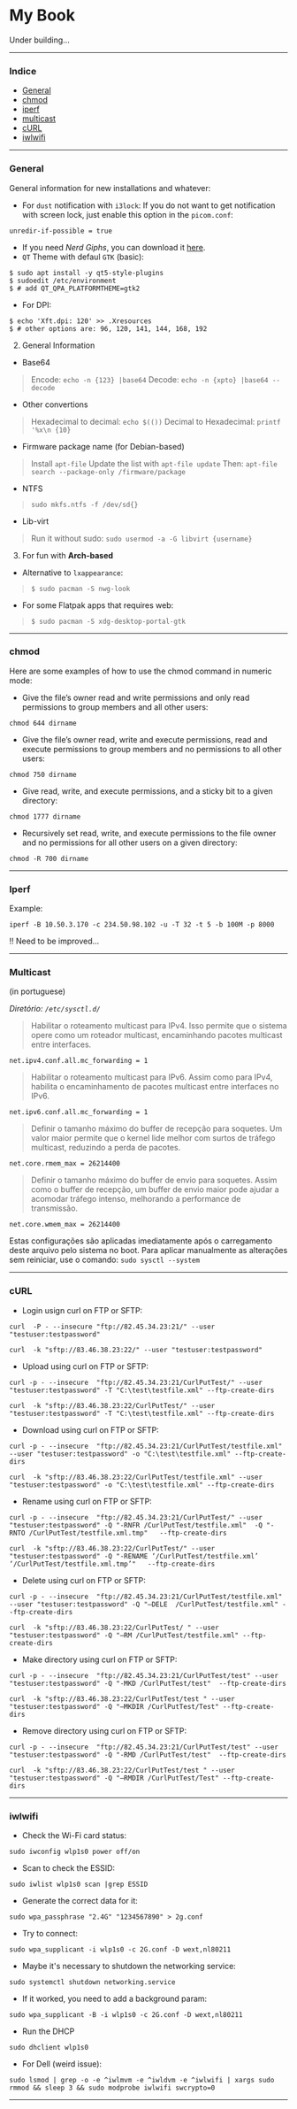 # My Book

Under building...

---

### Indice

- [General](#General)
- [chmod](#chmod)
- [iperf](#iperf)
- [multicast](#Multicast)
- [cURL](#cURL)
- [iwlwifi](#iwlwifi)

---
### General
General information for new installations and whatever:

- For `dust` notification with `i3lock`:
If you do not want to get notification with screen lock, just enable this option in the `picom.conf`:
```
unredir-if-possible = true
```

- If you need _Nerd Giphs_, you can download it [here](https://github.com/ryanoasis/nerd-fonts/releases/download/v3.2.1/NerdFontsSymbolsOnly.zip).
- `QT` Theme with defaul `GTK` (basic):
```
$ sudo apt install -y qt5-style-plugins
$ sudoedit /etc/environment
$ # add QT_QPA_PLATFORMTHEME=gtk2
```
- For DPI:
```
$ echo 'Xft.dpi: 120' >> .Xresources
$ # other options are: 96, 120, 141, 144, 168, 192
```
2. General Information

- Base64
> Encode: `echo -n {123} |base64`
> Decode: `echo -n {xpto} |base64 --decode`

- Other convertions
> Hexadecimal to decimal: `echo $(())`
> Decimal to Hexadecimal: `printf '%x\n {10}`

- Firmware package name (for Debian-based)
> Install `apt-file`
> Update the list with `apt-file update`
> Then: `apt-file search --package-only /firmware/package`

- NTFS
> `sudo mkfs.ntfs -f /dev/sd{}`

- Lib-virt
> Run it without sudo: `sudo usermod -a -G libvirt {username}`

3. For fun with **Arch-based**

- Alternative to `lxappearance`:
> `$ sudo pacman -S nwg-look`

- For some Flatpak apps that requires web:
> `$ sudo pacman -S xdg-desktop-portal-gtk`

---
### chmod

Here are some examples of how to use the chmod command in numeric mode:

- Give the file’s owner read and write permissions and only read permissions to group members and all other users:
```
chmod 644 dirname
```

- Give the file’s owner read, write and execute permissions, read and execute permissions to group members and no permissions to all other users:
```
chmod 750 dirname
```

- Give read, write, and execute permissions, and a sticky bit to a given directory:
```
chmod 1777 dirname
```

- Recursively set read, write, and execute permissions to the file owner and no permissions for all other users on a given directory:
```
chmod -R 700 dirname
```

---
### Iperf

Example:
```
iperf -B 10.50.3.170 -c 234.50.98.102 -u -T 32 -t 5 -b 100M -p 8000
```

!! Need to be improved...

---
### Multicast
(in portuguese)

_Diretório: `/etc/sysctl.d/`_

> Habilitar o roteamento multicast para IPv4.
Isso permite que o sistema opere como um roteador multicast, encaminhando pacotes multicast entre interfaces.
```
net.ipv4.conf.all.mc_forwarding = 1
```

> Habilitar o roteamento multicast para IPv6.
Assim como para IPv4, habilita o encaminhamento de pacotes multicast entre interfaces no IPv6.
```
net.ipv6.conf.all.mc_forwarding = 1
```

> Definir o tamanho máximo do buffer de recepção para soquetes.
Um valor maior permite que o kernel lide melhor com surtos de tráfego multicast, reduzindo a perda de pacotes.
```
net.core.rmem_max = 26214400
```

> Definir o tamanho máximo do buffer de envio para soquetes.
Assim como o buffer de recepção, um buffer de envio maior pode ajudar a acomodar tráfego intenso, melhorando a performance de transmissão.
```
net.core.wmem_max = 26214400
```

Estas configurações são aplicadas imediatamente após o carregamento deste arquivo pelo sistema no boot.
Para aplicar manualmente as alterações sem reiniciar, use o comando: `sudo sysctl --system`

---
### cURL
- Login usign curl on FTP or SFTP:
```
curl  -P - --insecure "ftp://82.45.34.23:21/" --user "testuser:testpassword"

curl  -k "sftp://83.46.38.23:22/" --user "testuser:testpassword"
```

- Upload using curl on FTP or SFTP:
```
curl -p - --insecure  "ftp://82.45.34.23:21/CurlPutTest/" --user "testuser:testpassword" -T "C:\test\testfile.xml" --ftp-create-dirs

curl  -k "sftp://83.46.38.23:22/CurlPutTest/" --user "testuser:testpassword" -T "C:\test\testfile.xml" --ftp-create-dirs
```

- Download using curl on FTP or SFTP:
```
curl -p - --insecure  "ftp://82.45.34.23:21/CurlPutTest/testfile.xml" --user "testuser:testpassword" -o "C:\test\testfile.xml" --ftp-create-dirs

curl  -k "sftp://83.46.38.23:22/CurlPutTest/testfile.xml" --user "testuser:testpassword" -o "C:\test\testfile.xml" --ftp-create-dirs
```

- Rename using curl on FTP or SFTP:
```
curl -p - --insecure  "ftp://82.45.34.23:21/CurlPutTest/" --user "testuser:testpassword" -Q "-RNFR /CurlPutTest/testfile.xml"  -Q "-RNTO /CurlPutTest/testfile.xml.tmp"   --ftp-create-dirs

curl  -k "sftp://83.46.38.23:22/CurlPutTest/" --user "testuser:testpassword" -Q "-RENAME ‘/CurlPutTest/testfile.xml’  ‘/CurlPutTest/testfile.xml.tmp’"   --ftp-create-dirs
```

- Delete using curl on FTP or SFTP:
```
curl -p - --insecure  "ftp://82.45.34.23:21/CurlPutTest/testfile.xml" --user "testuser:testpassword" -Q "–DELE  /CurlPutTest/testfile.xml" --ftp-create-dirs

curl  -k "sftp://83.46.38.23:22/CurlPutTest/ " --user "testuser:testpassword" -Q "–RM /CurlPutTest/testfile.xml" --ftp-create-dirs
```

- Make directory using curl on FTP or SFTP:
```
curl -p - --insecure  "ftp://82.45.34.23:21/CurlPutTest/test" --user "testuser:testpassword" -Q "-MKD /CurlPutTest/test"  --ftp-create-dirs

curl  -k "sftp://83.46.38.23:22/CurlPutTest/test " --user "testuser:testpassword" -Q "–MKDIR /CurlPutTest/Test" --ftp-create-dirs
```

- Remove directory using curl on FTP or SFTP:
```
curl -p - --insecure  "ftp://82.45.34.23:21/CurlPutTest/test" --user "testuser:testpassword" -Q "-RMD /CurlPutTest/test"  --ftp-create-dirs

curl  -k "sftp://83.46.38.23:22/CurlPutTest/test " --user "testuser:testpassword" -Q "–RMDIR /CurlPutTest/Test" --ftp-create-dirs
```

---
### iwlwifi
- Check the Wi-Fi card status:
```
sudo iwconfig wlp1s0 power off/on
```
- Scan to check the ESSID:
```
sudo iwlist wlp1s0 scan |grep ESSID
```
- Generate the correct data for it:
```
sudo wpa_passphrase "2.4G" "1234567890" > 2g.conf
```
- Try to connect:
```
sudo wpa_supplicant -i wlp1s0 -c 2G.conf -D wext,nl80211
```
- Maybe it's necessary to shutdown the networking service:
```
sudo systemctl shutdown networking.service
```
- If it worked, you need to add a background param:
```
sudo wpa_supplicant -B -i wlp1s0 -c 2G.conf -D wext,nl80211
```
- Run the DHCP
```
sudo dhclient wlp1s0
```
- For Dell (weird issue):
```
sudo lsmod | grep -o -e ^iwlmvm -e ^iwldvm -e ^iwlwifi | xargs sudo rmmod && sleep 3 && sudo modprobe iwlwifi swcrypto=0
```
---
